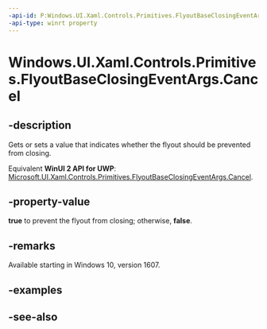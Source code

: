 ```yaml
---
-api-id: P:Windows.UI.Xaml.Controls.Primitives.FlyoutBaseClosingEventArgs.Cancel
-api-type: winrt property
---
```


<!-- Property syntax
public bool Cancel { get;  set; }
-->

# Windows.UI.Xaml.Controls.Primitives.FlyoutBaseClosingEventArgs.Cancel

## -description
Gets or sets a value that indicates whether the flyout should be prevented from closing.

Equivalent **WinUI 2 API for UWP**: [Microsoft.UI.Xaml.Controls.Primitives.FlyoutBaseClosingEventArgs.Cancel](/windows/winui/api/microsoft.ui.xaml.controls.primitives.flyoutbaseclosingeventargs.cancel).

## -property-value
**true** to prevent the flyout from closing; otherwise, **false**.

## -remarks
Available starting in Windows 10, version 1607.

## -examples

## -see-also
